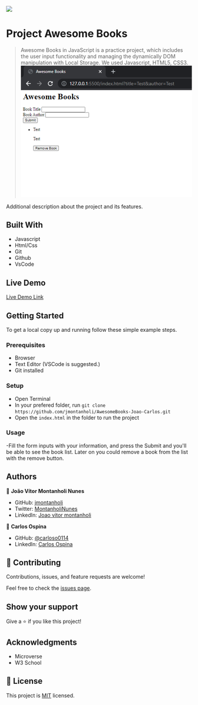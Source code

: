 ![](https://img.shields.io/badge/Microverse-blueviolet)

# Project Awesome Books

> Awesome Books in JavaScript is a practice project, which includes the user input functionality and managing the dynamically DOM manipulation with Local Storage. We used Javascript, HTML5, CSS3.
![screenshot](./app_screenshot.png)

Additional description about the project and its features.

## Built With

- Javascript
- Html/Css
- Git
- Github
- VsCode

## Live Demo

[Live Demo Link](https://rawcdn.githack.com/jmontanholi/AwesomeBooks-Joao-Carlos/17877c0fd8e78d28656543dc5a315fb3f1ddbb1c/index.html)


## Getting Started

To get a local copy up and running follow these simple example steps.

### Prerequisites
- Browser
- Text Editor (VSCode is suggested.)
- Git installed 

### Setup
- Open Terminal
- In your prefered folder, run `git clone https://github.com/jmontanholi/AwesomeBooks-Joao-Carlos.git`
- Open the `index.html` in the folder to run the project

### Usage
-Fill the form inputs with your information, and press the Submit and you'll be able to see the book list. Later on you could remove a book from the list with the remove button.

## Authors

👤 **João Vítor Montanholi Nunes**

- GitHub: [jmontanholi](https://github.com/jmontanholi)
- Twitter: [MontanholiNunes](https://twitter.com/MontanholiNunes)
- LinkedIn: [Joao vitor montanholi](https://www.linkedin.com/in/joaovitormontanholi/)

👤  **Carlos Ospina**

- GitHub: [@carloso0114](https://github.com/carloso0114)
- LinkedIn: [Carlos Ospina](https://www.linkedin.com/in/carlosospina/)

## 🤝 Contributing

Contributions, issues, and feature requests are welcome!

Feel free to check the [issues page](https://github.com/jmontanholi/AwesomeBooks-Joao-Carlos/issues).

## Show your support

Give a ⭐️ if you like this project!

## Acknowledgments

- Microverse 
- W3 School 


## 📝 License

This project is [MIT](./MIT.md) licensed.
